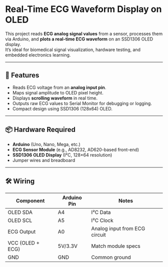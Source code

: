# Real-Time ECG Waveform Display on OLED

This project reads **ECG analog signal values** from a sensor, processes them via Arduino, and **plots a real-time ECG waveform** on an SSD1306 OLED display.  
It’s ideal for biomedical signal visualization, hardware testing, and embedded electronics learning.

---

## 🚀 Features
- Reads ECG voltage from an **analog input pin**.
- Maps signal amplitude to OLED pixel height.
- Displays **scrolling waveform** in real time.
- Outputs raw ECG values to Serial Monitor for debugging or logging.
- Compact design using SSD1306 (128x64) OLED.

---

## 📦 Hardware Required
- **Arduino** (Uno, Nano, Mega, etc.)
- **ECG Sensor Module** (e.g., AD8232, AD620-based front-end)
- **SSD1306 OLED Display** (I²C, 128×64 resolution)
- Jumper wires and breadboard

---

## 🛠 Wiring
| Component      | Arduino Pin | Notes |
|----------------|-------------|-------|
| OLED SDA       | A4          | I²C Data |
| OLED SCL       | A5          | I²C Clock |
| ECG Output     | A0          | Analog input from ECG circuit |
| VCC (OLED + ECG)| 5V/3.3V    | Match module specs |
| GND            | GND         | Common ground |
